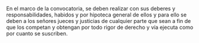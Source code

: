 En el marco de la convocatoria, se deben realizar con sus deberes y responsabilidades, habidos y por hipoteca general de ellos y para ello se deben a los señores jueces y justicias de cualquier parte que sean a fin de que los competan y obtengan por todo rigor de derecho y vía ejecuta como por cuanto se suscriben.